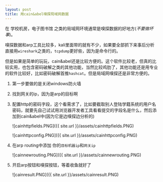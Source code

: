 ```yaml
---
layout: post
title: 用cain&abel嗅探局域网数据
---
```


在 学校机房，电子图书馆 之类的局域网环境通常是嗅探数据的好地方(*不要做坏事*)。

嗅探数据和arp工具比较多，kali里面带的就有不少，如果要全部抓下来事后分析直接用`wireshark`之类的，`tcpdump`更好些，因为是命令行的。

但是如果是简单的玩玩，cain&abel还是比较方便的。这个软件比较老，但真的比较实用，也包含密码破解之类的其他功能，当然比较鸡肋了，其他功能还是用专业的软件比较好，比如密码破解首推`hashcat`。但是局域网嗅探还是非常方便的。

1. 第一步要做的是关闭windows防火墙
2. 找到网关的ip，因为是arp的目标啊
3. 配置http的密码字段，这个看需求了，比如要截取别人登陆学籍系统的用户名密码，就要先自己试试用浏览器开发者工具看看提交的字段名是什么，然后添加到cain&abel中(因为它是边嗅探边分析的) 

    ![cainhttpfields.PNG]({{ site.url }}/assets/cainhttpfields.PNG)

    ![cainhttpconfig.PNG]({{ site.url }}/assets/cainhttpconfig.PNG)

4. 在arp routing中添加 你的`目标机器ip`和`网关ip`

    ![cainnewrouting.PNG]({{ site.url }}/assets/cainnewrouting.PNG)

5. 开启arp按钮和嗅探按钮，等着收鱼就好了

    ![cainresult.PNG]({{ site.url }}/assets/cainresult.PNG)